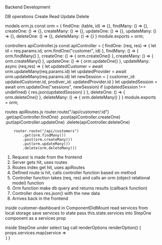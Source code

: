 Backend Development

DB operations
    Create
    Read
    Update
    Delete

models
    orm.js
        const orm = {
            findOne: (table, id) => {},
            findMany: () => {},
            createOne: () => {},
            createMany: () => {},
            updateOne: () => {},
            updateMany: () => {},
            deleteOne: () => {},
            deleteMany: () => {}
        }
        module.exports = orm;


controllers
    apiController.js
        const apiController = {
            findOne: (req, res) => { 
                let id = req.params.id;
                orm.findOne("customer", id)
            },
            findMany: () => { orm.findMany() },
            createOne: () => { orm.createOne() },
            createMany: () => { orm.createMany() },
            updateOne: () => { orm.updateOne() },
            updateMany: async (req,res) => { 
                let updatedCustomer = await orm.updateMany(req.params.id) 
                let updatedProvider = await orm.updateMany(req.params.id) 
                let newSession = { customer_id: updatedCustomer.id, prodiver_id: updatedProvider.id }
                let updatedSession = await orm.updateOne("sessions", newSession)
                if (updatedSession !== undefined) {
                    res.json(updatedSession)
                }
            },
            deleteOne: () => { orm.deleteOne() },
            deleteMany: () => { orm.deleteMany() }
        }
        module.exports = orm;

routes
    apiRoutes.js
        router.route("/api/customer/:id")
            .get(apiController.findOne)
            .post(apiController.createOne)
            .put(apiController.updateOne)
            .delete(apiController.deleteOne)
 
        router.route("/api/customers")
            .get(orm.findMany())
            .post(orm.createMany())
            .put(orm.updateMany())
            .delete(orm.deleteMany())



1. Request is made from the frontend
2. Server gets hit, uses routes
3. Routes index get hit, uses apiRoutes
4. Defined route is hit, calls controller function based on method
5. Controller function takes (req, res) and calls an orm (object relational model) function
6. Orm function make db query and returns results (callback function)
7. Controller does res.json() with the new data
8. Arrives back in the frontend



inside customer-dashboard
in ComponentDidMount
    read services from local storage
    save services to state
    pass this.state.services into StepOne component as a services prop

inside StepOne
    under select tag
    call renderOptions
        renderOption() {
            props.services.map(service => <option value={service.id}>)
        }